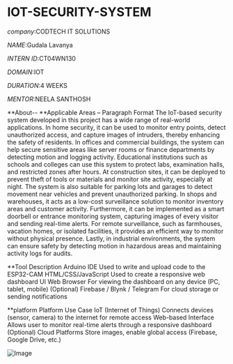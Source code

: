 # IOT-SECURITY-SYSTEM

*company*:CODTECH IT SOLUTIONS

*NAME*:Gudala Lavanya

*INTERN ID*:CT04WN130

*DOMAIN*:IOT

*DURATION*:4 WEEKS

*MENTOR*:NEELA SANTHOSH

**About--
    **Applicable Areas – Paragraph Format
The IoT-based security system developed in this project has a wide range of real-world applications. In home security, it can be used to monitor entry points, detect unauthorized access, and capture images of intruders, thereby enhancing the safety of residents. In offices and commercial buildings, the system can help secure sensitive areas like server rooms or finance departments by detecting motion and logging activity. Educational institutions such as schools and colleges can use this system to protect labs, examination halls, and restricted zones after hours. At construction sites, it can be deployed to prevent theft of tools or materials and monitor site activity, especially at night. The system is also suitable for parking lots and garages to detect movement near vehicles and prevent unauthorized parking. In shops and warehouses, it acts as a low-cost surveillance solution to monitor inventory areas and customer activity. Furthermore, it can be implemented as a smart doorbell or entrance monitoring system, capturing images of every visitor and sending real-time alerts. For remote surveillance, such as farmhouses, vacation homes, or isolated facilities, it provides an efficient way to monitor without physical presence. Lastly, in industrial environments, the system can ensure safety by detecting motion in hazardous areas and maintaining activity logs for audits.

**Tool	Description
Arduino IDE	Used to write and upload code to the ESP32-CAM
HTML/CSS/JavaScript	Used to create a responsive web dashboard UI
Web Browser	For viewing the dashboard on any device (PC, tablet, mobile)
(Optional) Firebase / Blynk / Telegram	For cloud storage or sending notifications

**platform
Platform	Use Case
IoT (Internet of Things)	Connects devices (sensor, camera) to the internet for remote access
Web-based Interface	Allows user to monitor real-time alerts through a responsive dashboard
(Optional) Cloud Platforms	Store images, enable global access (Firebase, Google Drive, etc.)

![Image](https://github.com/user-attachments/assets/544bd8ad-e540-49ab-aa7a-980a8f780ad5)
